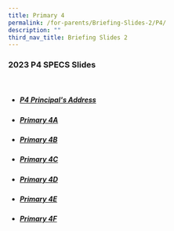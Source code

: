 ```yaml
---
title: Primary 4
permalink: /for-parents/Briefing-Slides-2/P4/
description: ""
third_nav_title: Briefing Slides 2
---
```

### 2023 P4 SPECS Slides
<br>

* ##### [P4 Principal's Address](/files/2023%20SPECS%20P4%20P%20Address.pdf)
* ##### [Primary 4A](/files/2023%20SPECS%20P4A.pdf)
* ##### [Primary 4B](/files/2023%20SPECS%20P4B.pdf)
* ##### [Primary 4C](/files/2023%20SPECS%20P4C.pdf)
* ##### [Primary 4D](/files/2023%20SPECS%20P4D.pdf)
* ##### [Primary 4E](/files/2023%20SPECS%20P4E.pdf)
* ##### [Primary 4F](/files/2023%20SPECS%20P4F.pdf)